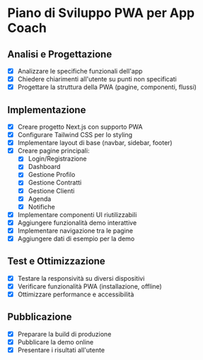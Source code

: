 # Piano di Sviluppo PWA per App Coach

## Analisi e Progettazione
- [x] Analizzare le specifiche funzionali dell'app
- [x] Chiedere chiarimenti all'utente su punti non specificati
- [x] Progettare la struttura della PWA (pagine, componenti, flussi)

## Implementazione
- [x] Creare progetto Next.js con supporto PWA
- [x] Configurare Tailwind CSS per lo styling
- [x] Implementare layout di base (navbar, sidebar, footer)
- [x] Creare pagine principali:
  - [x] Login/Registrazione
  - [x] Dashboard
  - [x] Gestione Profilo
  - [x] Gestione Contratti
  - [x] Gestione Clienti
  - [x] Agenda
  - [x] Notifiche
- [x] Implementare componenti UI riutilizzabili
- [x] Aggiungere funzionalità demo interattive
- [x] Implementare navigazione tra le pagine
- [x] Aggiungere dati di esempio per la demo

## Test e Ottimizzazione
- [x] Testare la responsività su diversi dispositivi
- [x] Verificare funzionalità PWA (installazione, offline)
- [x] Ottimizzare performance e accessibilità

## Pubblicazione
- [x] Preparare la build di produzione
- [x] Pubblicare la demo online
- [x] Presentare i risultati all'utente
